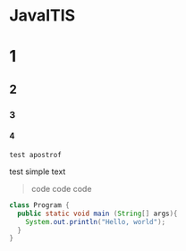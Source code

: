# JavaITIS
# 1
## 2
### 3
#### 4


```
test apostrof
```

test simple text

> code
> code 
> code

```JAVA
class Program {
  public static void main (String[] args){
    System.out.println("Hello, world");
  }
}

```
